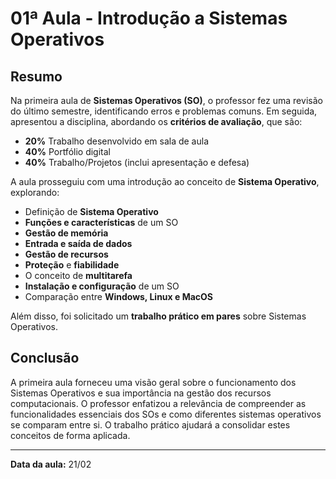 # 01ª Aula - Introdução a Sistemas Operativos

## Resumo

Na primeira aula de **Sistemas Operativos (SO)**, o professor fez uma revisão do último semestre, identificando erros e problemas comuns. Em seguida, apresentou a disciplina, abordando os **critérios de avaliação**, que são:

- **20%** Trabalho desenvolvido em sala de aula
- **40%** Portfólio digital
- **40%** Trabalho/Projetos (inclui apresentação e defesa)

A aula prosseguiu com uma introdução ao conceito de **Sistema Operativo**, explorando:

- Definição de **Sistema Operativo**
- **Funções e características** de um SO
- **Gestão de memória**
- **Entrada e saída de dados**
- **Gestão de recursos**
- **Proteção** e **fiabilidade**
- O conceito de **multitarefa**
- **Instalação e configuração** de um SO
- Comparação entre **Windows, Linux e MacOS**

Além disso, foi solicitado um **trabalho prático em pares** sobre Sistemas Operativos.

## Conclusão

A primeira aula forneceu uma visão geral sobre o funcionamento dos Sistemas Operativos e sua importância na gestão dos recursos computacionais. O professor enfatizou a relevância de compreender as funcionalidades essenciais dos SOs e como diferentes sistemas operativos se comparam entre si. O trabalho prático ajudará a consolidar estes conceitos de forma aplicada.

---

**Data da aula:** 21/02